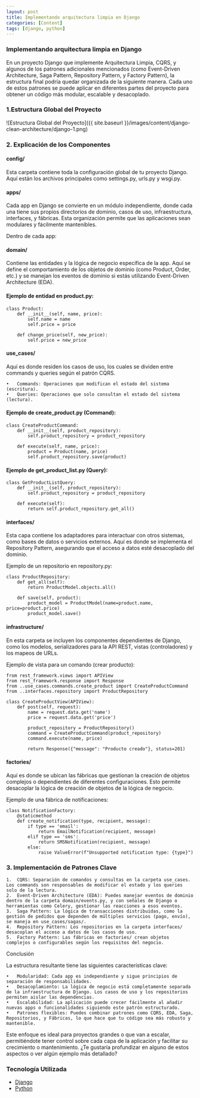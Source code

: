 ```yaml
---
layout: post
title: Implementando arquitectura limpia en Django
categories: [Content]
tags: [django, python]
---
```


### Implementando arquitectura limpia en Django


En un proyecto Django que implemente Arquitectura Limpia, CQRS, y algunos de los patrones adicionales mencionados 
(como Event-Driven Architecture, Saga Pattern, Repository Pattern, y Factory Pattern), 
la estructura final podría quedar organizada de la siguiente manera. Cada uno de estos patrones se 
puede aplicar en diferentes partes del proyecto para obtener un código más modular, escalable y desacoplado.


### 1.Estructura Global del Proyecto

![Estructura Global del Proyecto]({{ site.baseurl }}/images/content/django-clean-architecture/django-1.png)

### 2. Explicación de los Componentes

#### config/

Esta carpeta contiene toda la configuración global de tu proyecto Django. Aquí están 
los archivos principales como settings.py, urls.py y wsgi.py.

#### apps/

Cada app en Django se convierte en un módulo independiente, donde cada una tiene 
sus propios directorios de dominio, casos de uso, infraestructura, interfaces, y fábricas. 
Esta organización permite que las aplicaciones sean modulares y fácilmente mantenibles.

Dentro de cada app:

#### domain/

Contiene las entidades y la lógica de negocio específica de la app. Aquí se define el comportamiento de los objetos de 
dominio (como Product, Order, etc.) y se manejan los eventos de dominio si estás utilizando Event-Driven Architecture (EDA).


#### Ejemplo de entidad en product.py:
```python3
class Product:
    def __init__(self, name, price):
        self.name = name
        self.price = price

    def change_price(self, new_price):
        self.price = new_price
```

#### use_cases/

Aquí es donde residen los casos de uso, los cuales se dividen entre commands y queries según el patrón CQRS.

	•	Commands: Operaciones que modifican el estado del sistema (escritura).
	•	Queries: Operaciones que solo consultan el estado del sistema (lectura).

#### Ejemplo de create_product.py (Command):

```python3
class CreateProductCommand:
    def __init__(self, product_repository):
        self.product_repository = product_repository

    def execute(self, name, price):
        product = Product(name, price)
        self.product_repository.save(product)
```

#### Ejemplo de get_product_list.py (Query):

```python3
class GetProductListQuery:
    def __init__(self, product_repository):
        self.product_repository = product_repository

    def execute(self):
        return self.product_repository.get_all()
```
#### interfaces/

Esta capa contiene los adaptadores para interactuar con otros sistemas, como bases de datos o servicios externos. Aquí es donde se implementa el Repository Pattern, asegurando que el acceso a datos esté desacoplado del dominio.

Ejemplo de un repositorio en repository.py:

```python3
class ProductRepository:
    def get_all(self):
        return ProductModel.objects.all()

    def save(self, product):
        product_model = ProductModel(name=product.name, price=product.price)
        product_model.save()
```

#### infrastructure/

En esta carpeta se incluyen los componentes dependientes de Django, como los modelos, serializadores para la API REST, vistas (controladores) y los mapeos de URLs.

Ejemplo de vista para un comando (crear producto):

```python3
from rest_framework.views import APIView
from rest_framework.response import Response
from ..use_cases.commands.create_product import CreateProductCommand
from ..interfaces.repository import ProductRepository

class CreateProductView(APIView):
    def post(self, request):
        name = request.data.get('name')
        price = request.data.get('price')

        product_repository = ProductRepository()
        command = CreateProductCommand(product_repository)
        command.execute(name, price)
        
        return Response({"message": "Producto creado"}, status=201)
```

#### factories/

Aquí es donde se ubican las fábricas que gestionan la creación de objetos complejos o dependientes de diferentes configuraciones. Esto permite desacoplar la lógica de creación de objetos de la lógica de negocio.

Ejemplo de una fábrica de notificaciones:

```python3
class NotificationFactory:
    @staticmethod
    def create_notification(type, recipient, message):
        if type == 'email':
            return EmailNotification(recipient, message)
        elif type == 'sms':
            return SMSNotification(recipient, message)
        else:
            raise ValueError(f"Unsupported notification type: {type}")
```

### 3. Implementación de Patrones Clave

    1.	CQRS: Separación de comandos y consultas en la carpeta use_cases. Los commands son responsables de modificar el estado y los queries solo de la lectura.
    2.	Event-Driven Architecture (EDA): Puedes manejar eventos de dominio dentro de la carpeta domain/events.py, y con señales de Django o herramientas como Celery, gestionar las reacciones a esos eventos.
    3.	Saga Pattern: La lógica de transacciones distribuidas, como la gestión de pedidos que dependen de múltiples servicios (pago, envío), se maneja en use_cases/sagas/.
    4.	Repository Pattern: Los repositorios en la carpeta interfaces/ desacoplan el acceso a datos de los casos de uso.
    5.	Factory Pattern: Las fábricas en factories/ crean objetos complejos o configurables según los requisitos del negocio.

Conclusión

La estructura resultante tiene las siguientes características clave:

	•	Modularidad: Cada app es independiente y sigue principios de separación de responsabilidades.
	•	Desacoplamiento: La lógica de negocio está completamente separada de la infraestructura de Django. Los casos de uso y los repositorios permiten aislar las dependencias.
	•	Escalabilidad: La aplicación puede crecer fácilmente al añadir nuevas apps o funcionalidades siguiendo este patrón estructurado.
	•	Patrones flexibles: Puedes combinar patrones como CQRS, EDA, Saga, Repositorios, y Fábricas, lo que hace que tu código sea más robusto y mantenible.

Este enfoque es ideal para proyectos grandes o que van a escalar, permitiéndote tener control sobre cada capa de la aplicación y facilitar su crecimiento o mantenimiento. ¿Te gustaría profundizar en alguno de estos aspectos o ver algún ejemplo más detallado?

### Tecnolog&iacute;a Utilizada
 - [Django](https://www.djangoproject.com/)
 - [Python](https://www.python.org)
